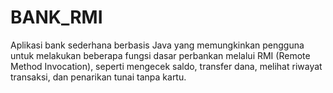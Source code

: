 # BANK_RMI
Aplikasi bank sederhana berbasis Java yang memungkinkan pengguna untuk melakukan beberapa fungsi dasar perbankan melalui RMI (Remote Method Invocation), seperti mengecek saldo, transfer dana, melihat riwayat transaksi, dan penarikan tunai tanpa kartu.
